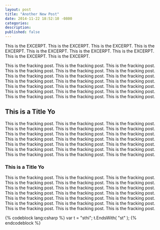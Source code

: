 ```yaml
---
layout: post
title: "Another New Post"
date: 2014-11-22 18:52:10 -0800
categories:
description:
published: false
---
```



This is the EXCERPT. This is the EXCERPT. This is the EXCERPT. This is the EXCERPT. This is the EXCERPT. This is the EXCERPT. This is the EXCERPT. This is the EXCERPT. This is the EXCERPT.

<!-- more -->


This is the fracking post. This is the fracking post. This is the fracking post. This is the fracking post. This is the fracking post. This is the fracking post. This is the fracking post. This is the fracking post. This is the fracking post. This is the fracking post. This is the fracking post. This is the fracking post. This is the fracking post. This is the fracking post. This is the fracking post. This is the fracking post. This is the fracking post. This is the fracking post. This is the fracking post. This is the fracking post. This is the fracking post.



## This is a Title Yo
This is the fracking post. This is the fracking post. This is the fracking post. This is the fracking post. This is the fracking post. This is the fracking post. This is the fracking post. This is the fracking post. This is the fracking post. This is the fracking post. This is the fracking post. This is the fracking post. This is the fracking post. This is the fracking post. This is the fracking post. This is the fracking post. This is the fracking post. This is the fracking post. This is the fracking post. This is the fracking post. This is the fracking post.


### This is a Title Yo
This is the fracking post. This is the fracking post. This is the fracking post. This is the fracking post. This is the fracking post. This is the fracking post. This is the fracking post. This is the fracking post. This is the fracking post. This is the fracking post. This is the fracking post. This is the fracking post. This is the fracking post. This is the fracking post. This is the fracking post. This is the fracking post. This is the fracking post. This is the fracking post. This is the fracking post. This is the fracking post. This is the fracking post.




{% codeblock lang:csharp %}
var t = "sthi";
t.EndsWith( "st" );
{% endcodeblock %}
